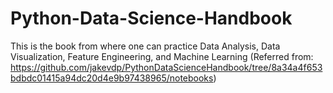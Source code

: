 # Python-Data-Science-Handbook
This is the book from where one can practice Data Analysis, Data Visualization, Feature Engineering, and Machine Learning
(Referred from: https://github.com/jakevdp/PythonDataScienceHandbook/tree/8a34a4f653bdbdc01415a94dc20d4e9b97438965/notebooks)
